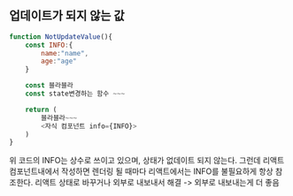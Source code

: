 ## 업데이트가 되지 않는 값

```js
function NotUpdateValue(){
    const INFO:{
        name:"name",
        age:"age"
    }

    const 블라블라
    const state변경하는 함수 ~~~

    return (
        블라블라~~~
        <자식 컴포넌트 info={INFO}>
    )
}


```

위 코드의 INFO는 상수로 쓰이고 있으며, 상태가 없데이트 되지 않는다.
그런데 리액트 컴포넌트내에서 작성하면 렌더링 될 때마다 리액트에서는 INFO를 불필요하게 항상 참조한다.
리액트 상태로 바꾸거나 외부로 내보내서 해결 -> 외부로 내보내는게 더 좋음
